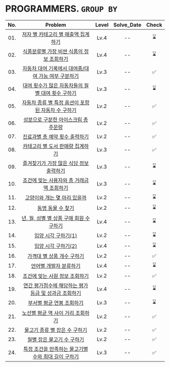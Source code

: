# PROGRAMMERS. `GROUP BY`

|No.|Problem|Level|Solve_Date|Check|
|:--:|:----:|:----:|:------:|:-----:|
|01.|[저자 별 카테고리 별 매출액 집계하기](01_저자%20별%20카테고리%20별%20매출액%20집계하기/)|Lv.4| -- |⌛|
|02.|[식품분류별 가장 비싼 식품의 정보 조회하기](02_식품분류별%20가장%20비싼%20식품의%20정보%20조회하기/)|Lv.4| -- |⌛|
|03.|[자동차 대여 기록에서 대여중/대여 가능 여부 구분하기](03_자동차%20대여%20기록에서%20대여중,%20대여%20가능%20여부%20구분하기/)|Lv.3| -- |✅|
|04.|[대여 횟수가 많은 자동차들의 월별 대여 횟수 구하기](04_대여%20횟수가%20많은%20자동차들의%20월별%20대여%20횟수%20구하기/)|Lv.3| -- |⌛|
|05.|[자동차 종류 별 특정 옵션이 포함된 자동차 수 구하기](05_자동차%20종류%20별%20특정%20옵션이%20포함된%20자동차%20수%20구하기/)|Lv.2| -- |✅|
|06.|[성분으로 구분한 아이스크림 총 주문량](06_성분으로%20구분한%20아이스크림%20총%20주문량/)|Lv.2| -- |✅|
|07.|[진료과별 총 예약 횟수 출력하기](07_진료과별%20총%20예약%20횟수%20출력하기/)|Lv.2| -- |✅|
|08.|[카테고리 별 도서 판매량 집계하기](08_카테고리%20별%20도서%20판매량%20집계하기/)|Lv.3| -- |✅|
|09.|[즐겨찾기가 가장 많은 식당 정보 출력하기](09_즐겨찾기가%20가장%20많은%20식당%20정보%20출력하기/)|Lv.3| -- |⌛|
|10.|[조건에 맞는 사용자와 총 거래금액 조회하기](10_조건에%20맞는%20사용자와%20총%20거래금액%20조회하기/)|Lv.3| -- |⌛|
|11.|[고양이와 개는 몇 마리 있을까](11_고양이와%20개는%20몇%20마리%20있을까/)|Lv.2| -- |⌛|
|12.|[동명 동물 수 찾기](12_동명%20동물%20수%20찾기/)|Lv.2| -- |⌛|
|13.|[년, 월, 성별 별 상품 구매 회원 수 구하기](13_년,%20월,%20성별%20별%20상품%20구매%20회원%20수%20구하기/)|Lv.4| -- |⌛|
|14.|[입양 시각 구하기(1)](14_입양%20시각%20구하기%201/)|Lv.2| -- |⌛|
|15.|[입양 시각 구하기(2)](15_입양%20시각%20구하기%202/)|Lv.4| -- |⌛|
|16.|[가격대 별 상품 개수 구하기](16_가격대%20별%20상품%20개수%20구하기/)|Lv.2| -- |✅|
|17.|[언어별 개발자 분류하기](17_언어별%20개발자%20분류하기/)|Lv.4| -- |⌛|
|18.|[조건에 맞는 사원 정보 조회하기](18_조건에%20맞는%20사원%20정보%20조회하기/)|Lv.2| -- |✅|
|19.|[연간 평가점수에 해당하는 평가 등급 및 성과금 조회하기](19_연간%20평가점수에%20해당하는%20평가%20등급%20및%20성과금%20조회하기/)|Lv.4| -- |⌛|
|20.|[부서별 평균 연봉 조회하기](20_부서별%20평균%20연봉%20조회하기/)|Lv.3| -- |⌛|
|21.|[노선별 평균 역 사이 거리 조회하기](21_노선별%20평균%20역%20사이%20거리%20조회하기/)|Lv.2| -- |✅|
|22.|[물고기 종류 별 잡은 수 구하기](22_물고기%20종류%20별%20잡은%20수%20구하기/)|Lv.2| -- |✅|
|23.|[월별 잡은 물고기 수 구하기](23_월별%20잡은%20물고기%20수%20구하기/)|Lv.2| -- |✅|
|24.|[특정 조건을 만족하는 물고기별 수와 최대 길이 구하기](24_특정%20조건을%20만족하는%20물고기별%20수와%20최대%20길이%20구하기/)|Lv.3| -- |✅|